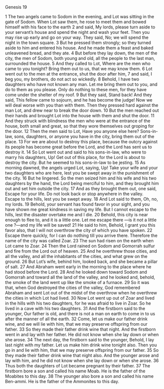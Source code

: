Genesis 19

1	The two angels came to Sodom in the evening, and Lot was sitting in the gate of Sodom. When Lot saw them, he rose to meet them and bowed himself with his face to the earth
2	and said, My lords, please turn aside to your servant’s house and spend the night and wash your feet. Then you may rise up early and go on your way. They said, No; we will spend the night in the town square.
3	But he pressed them strongly; so they turned aside to him and entered his house. And he made them a feast and baked unleavened bread, and they ate.
4	But before they lay down, the men of the city, the men of Sodom, both young and old, all the people to the last man, surrounded the house.
5	And they called to Lot, Where are the men who came to you tonight? Bring them out to us, that we may know them.
6	Lot went out to the men at the entrance, shut the door after him,
7	and said, I beg you, my brothers, do not act so wickedly.
8	Behold, I have two daughters who have not known any man. Let me bring them out to you, and do to them as you please. Only do nothing to these men, for they have come under the shelter of my roof.
9	But they said, Stand back! And they said, This fellow came to sojourn, and he has become the judge! Now we will deal worse with you than with them. Then they pressed hard against the man Lot, and drew near to break the door down.
10	But the men reached out their hands and brought Lot into the house with them and shut the door.
11	And they struck with blindness the men who were at the entrance of the house, both small and great, so that they wore themselves out groping for the door.
12	Then the men said to Lot, Have you anyone else here? Sons-in-law, sons, daughters, or anyone you have in the city, bring them out of the place.
13	For we are about to destroy this place, because the outcry against its people has become great before the Lord, and the Lord has sent us to destroy it.
14	So Lot went out and said to his sons-in-law, who were to marry his daughters, Up! Get out of this place, for the Lord is about to destroy the city. But he seemed to his sons-in-law to be jesting.
15	As morning dawned, the angels urged Lot, saying, Up! Take your wife and your two daughters who are here, lest you be swept away in the punishment of the city.
16	But he lingered. So the men seized him and his wife and his two daughters by the hand, the Lord being merciful to him, and they brought him out and set him outside the city.
17	And as they brought them out, one said, Escape for your life. Do not look back or stop anywhere in the valley. Escape to the hills, lest you be swept away.
18	And Lot said to them, Oh, no, my lords.
19	Behold, your servant has found favor in your sight, and you have shown me great kindness in saving my life. But I cannot escape to the hills, lest the disaster overtake me and I die.
20	Behold, this city is near enough to flee to, and it is a little one. Let me escape there —is it not a little one ?—and my life will be saved!
21	He said to him, Behold, I grant you this favor also, that I will not overthrow the city of which you have spoken.
22	Escape there quickly, for I can do nothing till you arrive there. Therefore the name of the city was called Zoar.
23	The sun had risen on the earth when Lot came to Zoar.
24	Then the Lord rained on Sodom and Gomorrah sulfur and fire from the Lord out of heaven.
25	And he overthrew those cities, and all the valley, and all the inhabitants of the cities, and what grew on the ground.
26	But Lot’s wife, behind him, looked back, and she became a pillar of salt.
27	And Abraham went early in the morning to the place where he had stood before the Lord.
28	And he looked down toward Sodom and Gomorrah and toward all the land of the valley, and he looked and, behold, the smoke of the land went up like the smoke of a furnace.
29	So it was that, when God destroyed the cities of the valley, God remembered Abraham and sent Lot out of the midst of the overthrow when he overthrew the cities in which Lot had lived.
30	Now Lot went up out of Zoar and lived in the hills with his two daughters, for he was afraid to live in Zoar. So he lived in a cave with his two daughters.
31	And the firstborn said to the younger, Our father is old, and there is not a man on earth to come in to us after the manner of all the earth.
32	Come, let us make our father drink wine, and we will lie with him, that we may preserve offspring from our father.
33	So they made their father drink wine that night. And the firstborn went in and lay with her father. He did not know when she lay down or when she arose.
34	The next day, the firstborn said to the younger, Behold, I lay last night with my father. Let us make him drink wine tonight also. Then you go in and lie with him, that we may preserve offspring from our father.
35	So they made their father drink wine that night also. And the younger arose and lay with him, and he did not know when she lay down or when she arose.
36	Thus both the daughters of Lot became pregnant by their father.
37	The firstborn bore a son and called his name Moab. He is the father of the Moabites to this day.
38	The younger also bore a son and called his name Ben-ammi. He is the father of the Ammonites to this day.

